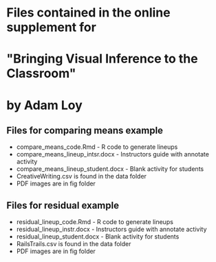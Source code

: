 # Files contained in the online supplement for 
# "Bringing Visual Inference to the Classroom"
# by Adam Loy

## Files for comparing means example  
* compare_means_code.Rmd - R code to generate lineups
* compare_means_lineup_intsr.docx - Instructors guide with annotate activity
* compare_means_lineup_student.docx - Blank activity for students
* CreativeWriting.csv is found in the data folder
* PDF images are in fig folder

## Files for residual example
* residual_lineup_code.Rmd - R code to generate lineups
* residual_lineup_instr.docx - Instructors guide with annotate activity
* residual_lineup_student.docx - Blank activity for students
* RailsTrails.csv is found in the data folder
* PDF images are in fig folder